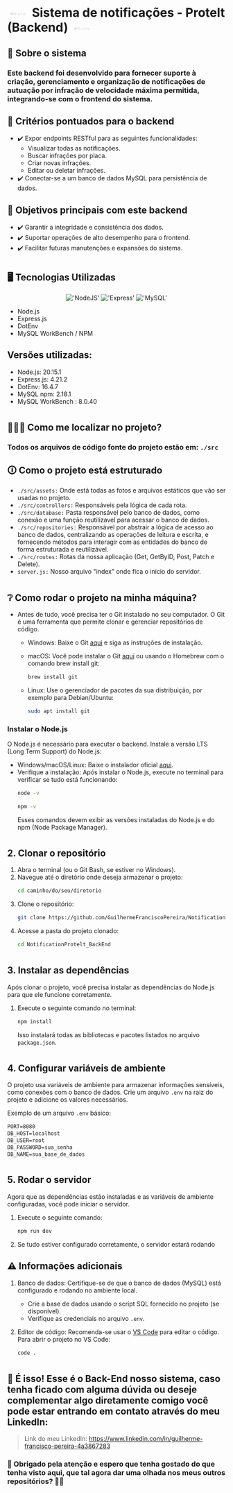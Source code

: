 # <img src="./src/assets/RumoLogo.png" width="50" /> Sistema de notificações - Protelt (Backend) <img src="./src/assets/RumoLogo.png" width="50" />

## 📌 Sobre o sistema

### Este backend foi desenvolvido para fornecer suporte à criação, gerenciamento e organização de notificações de autuação por infração de velocidade máxima permitida, integrando-se com o frontend do sistema.

## 🧠 Critérios pontuados para o backend
- ✔️ Expor endpoints RESTful para as seguintes funcionalidades:
  - Visualizar todas as notificações.
  - Buscar infrações por placa.
  - Criar novas infrações.
  - Editar ou deletar infrações.
- ✔️ Conectar-se a um banco de dados MySQL para persistência de dados.

## 🎯 Objetivos principais com este backend
- ✔️ Garantir a integridade e consistência dos dados.
- ✔️ Suportar operações de alto desempenho para o frontend.
- ✔️ Facilitar futuras manutenções e expansões do sistema.

#

## 🖥 Tecnologias Utilizadas
<div align='center'>

!['NodeJS'](https://img.shields.io/badge/Node.js-43853D?style=for-the-badge&logo=node.js&logoColor=white)
!['Express'](https://img.shields.io/badge/Express.js-404D59?style=for-the-badge)
!['MySQL'](https://img.shields.io/badge/MySQL-00000F?style=for-the-badge&logo=mysql&logoColor=white)

</div>

- Node.js
- Express.js
- DotEnv
- MySQL WorkBench / NPM

## Versões utilizadas:
- Node.js: 20.15.1
- Express.js: 4.21.2
- DotEnv: 16.4.7
- MySQL npm: 2.18.1
- MySQL WorkBench : 8.0.40

#

## 🙋🏻‍♂ Como me localizar no projeto?

### Todos os arquivos de código fonte do projeto estão em: `./src`

## 🛈 Como o projeto está estruturado

- `./src/assets:` Onde está todas as fotos e arquivos estáticos que vão ser usadas no projeto.
- `./src/controllers:` Responsáveis pela lógica de cada rota.
- `./src/database:` Pasta responsável pelo banco de dados, como conexão e uma função reutilizavel para acessar o banco de dados.
- `./src/repositories:` Responsável por abstrair a lógica de acesso ao banco de dados, centralizando as operações de leitura e escrita, e fornecendo métodos para interagir com as entidades do banco de forma estruturada e reutilizável.
- `./src/routes:` Rotas da nossa aplicação (Get, GetByID, Post, Patch e Delete).
- `server.js:` Nosso arquivo "index" onde fica o inicio do servidor.

#

## ❔ Como rodar o projeto na minha máquina?

- Antes de tudo, você precisa ter o Git instalado no seu computador. O Git é uma ferramenta que permite clonar e gerenciar repositórios de código.
    - Windows: Baixe o Git <a href="https://git-scm.com/download/win" target="_blank">aqui</a> e siga as instruções de instalação.
    - macOS: Você pode instalar o Git <a href="https://git-scm.com/download/mac" target="_blank">aqui</a> ou usando o Homebrew com o comando brew install git:
        ```bash
        brew install git
        ```
        
    - Linux: Use o gerenciador de pacotes da sua distribuição, por exemplo para Debian/Ubuntu:
        ```bash
        sudo apt install git
        ```

### Instalar o Node.js
O Node.js é necessário para executar o backend. Instale a versão LTS (Long Term Support) do Node.js:

- Windows/macOS/Linux: Baixe o instalador oficial [aqui](https://nodejs.org).
- Verifique a instalação: Após instalar o Node.js, execute no terminal para verificar se tudo está funcionando:
  ```bash
  node -v
  ```
  ```bash
  npm -v
  ```
  Esses comandos devem exibir as versões instaladas do Node.js e do npm (Node Package Manager).

#

## 2. Clonar o repositório

1. Abra o terminal (ou o Git Bash, se estiver no Windows).
2. Navegue até o diretório onde deseja armazenar o projeto:
   ```bash
   cd caminho/do/seu/diretorio
   ```
3. Clone o repositório:
   ```bash
   git clone https://github.com/GuilhermeFranciscoPereira/NotificationProtelt_BackEnd.git
   ```
4. Acesse a pasta do projeto clonado:
   ```bash
   cd NotificationProtelt_BackEnd
   ```

#

## 3. Instalar as dependências

Após clonar o projeto, você precisa instalar as dependências do Node.js para que ele funcione corretamente.

1. Execute o seguinte comando no terminal:
   ```bash
   npm install
   ```
   Isso instalará todas as bibliotecas e pacotes listados no arquivo `package.json`.

#

## 4. Configurar variáveis de ambiente

O projeto usa variáveis de ambiente para armazenar informações sensíveis, como conexões com o banco de dados. Crie um arquivo `.env` na raiz do projeto e adicione os valores necessários. 

Exemplo de um arquivo `.env` básico:
```
PORT=8080
DB_HOST=localhost
DB_USER=root
DB_PASSWORD=sua_senha
DB_NAME=sua_base_de_dados
```

#

## 5. Rodar o servidor

Agora que as dependências estão instaladas e as variáveis de ambiente configuradas, você pode iniciar o servidor.

1. Execute o seguinte comando:
   ```bash
   npm run dev
   ```
2. Se tudo estiver configurado corretamente, o servidor estará rodando

## ⚠️ Informações adicionais

1. Banco de dados: Certifique-se de que o banco de dados (MySQL) está configurado e rodando no ambiente local. 
   - Crie a base de dados usando o script SQL fornecido no projeto (se disponível).
   - Verifique as credenciais no arquivo `.env`.

2. Editor de código: Recomenda-se usar o [VS Code](https://code.visualstudio.com/) para editar o código. Para abrir o projeto no VS Code:
   ```bash
   code .
   ```

#

## 🎉 É isso! Esse é o Back-End nosso sistema, caso tenha ficado com alguma dúvida ou deseje complementar algo diretamente comigo você pode estar entrando em contato através do meu LinkedIn:

> Link do meu LinkedIn: <a href="https://www.linkedin.com/in/guilherme-francisco-pereira-4a3867283" target="_blank">https://www.linkedin.com/in/guilherme-francisco-pereira-4a3867283</a>

### 🚀 Obrigado pela atenção e espero que tenha gostado do que tenha visto aqui, que tal agora dar uma olhada nos meus outros repositórios? 👋🏻